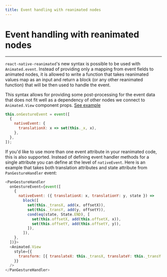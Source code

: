 ```yaml
---
title: Event handling with reanimated nodes
---
```


# Event handling with reanimated nodes

---

`react-native-reanimated`'s new syntax is possible to be used with `Animated.event`. Instead of providing only a mapping from event fields to animated nodes, it is allowed to write a function that takes reanimated values map as an input and return a block (or any other reanimated function) that will be then used to handle the event.

This syntax allows for providing some post-processing for the event data that does not fit well as a dependency of other nodes we connect to `Animated.View` component props.
[See example](https://github.com/software-mansion/react-native-reanimated/blob/master/Example/PanRotateAndZoom/index.js)

```js
this.onGestureEvent = event([
  {
    nativeEvent: {
      translationX: x => set(this._x, x),
    },
  },
]);
```

If you'd like to use more than one event attribute in your reanimated code, this is also supported. Instead of defining event handler methods for a single attribute you can define at the level of `nativeEvent`. Here is an example that takes both translation attributes and state attribute from `PanGestureHandler` event:

```js
<PanGestureHandler
  onGestureEvent={event([
    {
      nativeEvent: ({ translationX: x, translationY: y, state }) =>
        block([
          set(this._transX, add(x, offsetX)),
          set(this._transY, add(y, offsetY)),
          cond(eq(state, State.END), [
            set(this.offsetX, add(this.offsetX, x)),
            set(this.offsetY, add(this.offsetY, y)),
          ]),
        ]),
    },
  ])}>
  <Animated.View
    style={{
      transform: [{ translateX: this._transX, translateY: this._transY }],
    }}
  />
</PanGestureHandler>
```
